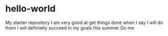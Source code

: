 # hello-world
My starter repository
I am very good at get things done when I say I will do them
I will definietly succeed in my goals this summer
Go me
